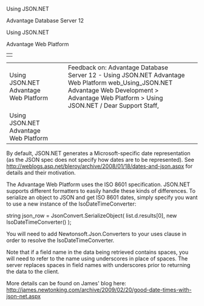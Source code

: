 Using JSON.NET




Advantage Database Server 12  

Using JSON.NET

Advantage Web Platform

|  |
| --- |
|  |

|  |  |  |  |  |
| --- | --- | --- | --- | --- |
| Using JSON.NET  Advantage Web Platform |  |  | Feedback on: Advantage Database Server 12 - Using JSON.NET Advantage Web Platform web\_Using\_JSON.NET Advantage Web Development > Advantage Web Platform > Using JSON.NET / Dear Support Staff, |  |
| Using JSON.NET  Advantage Web Platform |  |  |  |  |

By default, JSON.NET generates a Microsoft-specific date representation (as the JSON spec does not specify how dates are to be represented). See <http://weblogs.asp.net/bleroy/archive/2008/01/18/dates-and-json.aspx> for details and their motivation.

The Advantage Web Platform uses the ISO 8601 specification. JSON.NET supports different formatters to easily handle these kinds of differences. To serialize an object to JSON and get ISO 8601 dates, simply specify you want to use a new instance of the IsoDateTimeConverter:

string json\_row = JsonConvert.SerializeObject( list.d.results[0], new IsoDateTimeConverter() );

You will need to add Newtonsoft.Json.Converters to your uses clause in order to resolve the IsoDateTimeConverter.

Note that if a field name in the data being retrieved contains spaces, you will need to refer to the name using underscores in place of spaces. The server replaces spaces in field names with underscores prior to returning the data to the client.

More details can be found on James' blog here: <http://james.newtonking.com/archive/2009/02/20/good-date-times-with-json-net.aspx>
